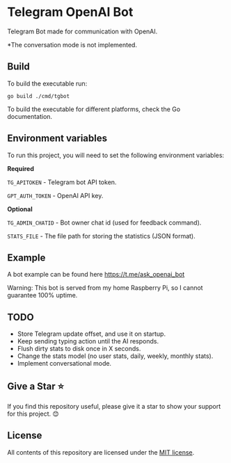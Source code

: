 # Telegram OpenAI Bot

Telegram Bot made for communication with OpenAI.

*The conversation mode is not implemented.

## Build

To build the executable run:

```
go build ./cmd/tgbot
```

To build the executable for different platforms, check the Go documentation.

## Environment variables

To run this project, you will need to set the following environment variables:

**Required**

`TG_APITOKEN` - Telegram bot API token. 

`GPT_AUTH_TOKEN` - OpenAI API key.

**Optional**

`TG_ADMIN_CHATID` - Bot owner chat id (used for feedback command).

`STATS_FILE` - The file path for storing the statistics (JSON format).

## Example

A bot example can be found here https://t.me/ask_openai_bot

Warning: This bot is served from my home Raspberry Pi, so I cannot guarantee 100% uptime. 

## TODO

- Store Telegram update offset, and use it on startup.
- Keep sending typing action until the AI responds.
- Flush dirty stats to disk once in X seconds.
- Change the stats model (no user stats, daily, weekly, monthly stats).
- Implement conversational mode.

## Give a Star ⭐
If you find this repository useful, please give it a star to show your support for this project. 😊

## License
All contents of this repository are licensed under the [MIT license].

[MIT license]: https://github.com/OsoianMarcel/telegram-openai-bot/blob/main/LICENSE
